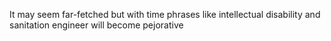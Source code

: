 It may seem far-fetched but with time phrases like intellectual disability and sanitation engineer will become pejorative
